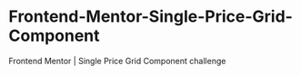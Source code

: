 # Frontend-Mentor-Single-Price-Grid-Component
Frontend Mentor | Single Price Grid Component challenge

